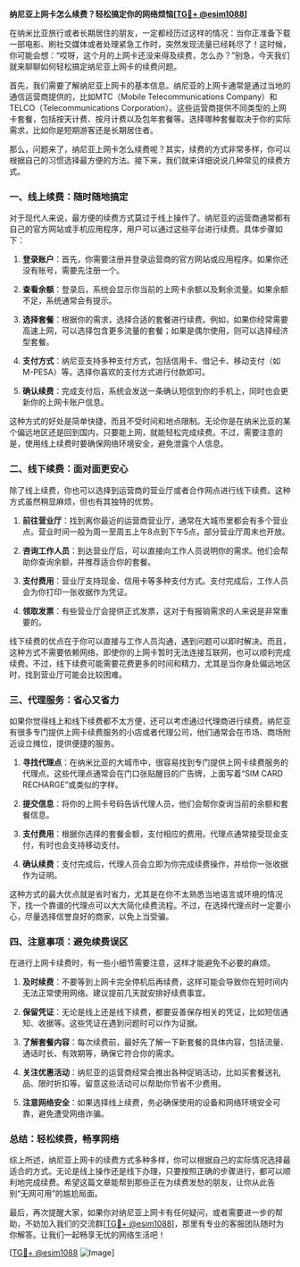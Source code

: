 **纳尼亚上网卡怎么续费？轻松搞定你的网络烦恼[[TG💪+ @esim1088](https://t.me/s/esim1088)]**

在纳米比亚旅行或者长期居住的朋友，一定都经历过这样的情况：当你正准备下载一部电影、刷社交媒体或者处理紧急工作时，突然发现流量已经耗尽了！这时候，你可能会想：“哎呀，这个月的上网卡还没来得及续费，怎么办？”别急，今天我们就来聊聊如何轻松搞定纳尼亚上网卡的续费问题。

首先，我们需要了解纳尼亚上网卡的基本信息。纳尼亚的上网卡通常是通过当地的通信运营商提供的，比如MTC（Mobile Telecommunications Company）和TELCO（Telecommunications Corporation）。这些运营商提供不同类型的上网卡套餐，包括按天计费、按月计费以及包年套餐等。选择哪种套餐取决于你的实际需求，比如你是短期游客还是长期居住者。

那么，问题来了，纳尼亚上网卡怎么续费呢？其实，续费的方式非常多样，你可以根据自己的习惯选择最方便的方法。接下来，我们就来详细说说几种常见的续费方式。

### **一、线上续费：随时随地搞定**
对于现代人来说，最方便的续费方式莫过于线上操作了。纳尼亚的运营商通常都有自己的官方网站或手机应用程序，用户可以通过这些平台进行续费。具体步骤如下：

1. **登录账户**：首先，你需要注册并登录运营商的官方网站或应用程序。如果你还没有账号，需要先注册一个。
   
2. **查看余额**：登录后，系统会显示你当前的上网卡余额以及剩余流量。如果余额不足，系统通常会有提示。

3. **选择套餐**：根据你的需求，选择合适的套餐进行续费。例如，如果你经常需要高速上网，可以选择包含更多流量的套餐；如果是偶尔使用，则可以选择经济型套餐。

4. **支付方式**：纳尼亚支持多种支付方式，包括信用卡、借记卡、移动支付（如M-PESA）等。选择你喜欢的支付方式进行付款即可。

5. **确认续费**：完成支付后，系统会发送一条确认短信到你的手机上，同时也会更新你的上网卡账户信息。

这种方式的好处是简单快捷，而且不受时间和地点限制。无论你是在纳米比亚的某个偏远地区还是回到国内，只要能上网，就能轻松完成续费。不过，需要注意的是，使用线上续费时要确保网络环境安全，避免泄露个人信息。

### **二、线下续费：面对面更安心**
除了线上续费，你也可以选择到运营商的营业厅或者合作网点进行线下续费。这种方式虽然稍显麻烦，但也有其独特的优势。

1. **前往营业厅**：找到离你最近的运营商营业厅，通常在大城市里都会有多个营业点。营业时间一般为周一至周五上午8点到下午5点，部分营业厅周末也开放。

2. **咨询工作人员**：到达营业厅后，可以直接向工作人员说明你的需求。他们会帮助你查询余额，并推荐适合你的套餐。

3. **支付费用**：营业厅支持现金、信用卡等多种支付方式。支付完成后，工作人员会为你打印一张收据作为凭证。

4. **领取发票**：有些营业厅会提供正式发票，这对于有报销需求的人来说是非常重要的。

线下续费的优点在于你可以直接与工作人员沟通，遇到问题可以即时解决。而且，这种方式不需要依赖网络，即使你的上网卡暂时无法连接互联网，也可以顺利完成续费。不过，线下续费可能需要花费更多的时间和精力，尤其是当你身处偏远地区时，找到营业厅可能会比较困难。

### **三、代理服务：省心又省力**
如果你觉得线上和线下续费都不太方便，还可以考虑通过代理商进行续费。纳尼亚有很多专门提供上网卡续费服务的小店或者代理公司，他们通常会在市场、商场附近设立摊位，提供便捷的服务。

1. **寻找代理点**：在纳米比亚的大城市中，很容易找到专门提供上网卡续费服务的代理点。这些代理点通常会在门口张贴醒目的广告牌，上面写着“SIM CARD RECHARGE”或类似的字样。

2. **提交信息**：将你的上网卡号码告诉代理人员，他们会帮你查询当前的余额和套餐信息。

3. **支付费用**：根据你选择的套餐金额，支付相应的费用。代理点通常接受现金支付，有时也会支持移动支付。

4. **确认续费**：支付完成后，代理人员会立即为你完成续费操作，并给你一张收据作为证明。

这种方式的最大优点就是省时省力，尤其是在你不太熟悉当地语言或环境的情况下，找一个靠谱的代理点可以大大简化续费流程。不过，在选择代理点时一定要小心，尽量选择信誉良好的商家，以免上当受骗。

### **四、注意事项：避免续费误区**
在进行上网卡续费时，有一些小细节需要注意，这样才能避免不必要的麻烦。

1. **及时续费**：不要等到上网卡完全停机后再续费，这样可能会导致你在短时间内无法正常使用网络。建议提前几天就安排好续费事宜。

2. **保留凭证**：无论是线上还是线下续费，都要妥善保存相关的凭证，比如短信通知、收据等。这些凭证在遇到问题时可以作为证据。

3. **了解套餐内容**：每次续费前，最好先了解一下新套餐的具体内容，包括流量、通话时长、有效期等，确保它符合你的需求。

4. **关注优惠活动**：纳尼亚的运营商经常会推出各种促销活动，比如买套餐送礼品、限时折扣等。留意这些活动可以帮助你节省不少费用。

5. **注意网络安全**：如果选择线上续费，务必确保使用的设备和网络环境安全可靠，避免遭受网络诈骗。

### **总结：轻松续费，畅享网络**
综上所述，纳尼亚上网卡的续费方式多种多样，你可以根据自己的实际情况选择最适合的方式。无论是线上操作还是线下办理，只要按照正确的步骤进行，都可以顺利地完成续费。希望这篇文章能帮到那些正在为续费发愁的朋友，让你从此告别“无网可用”的尴尬局面。

最后，再次提醒大家，如果你对纳尼亚上网卡有任何疑问，或者需要进一步的帮助，不妨加入我们的交流群[[TG💪+ @esim1088](https://t.me/s/esim1088)]，那里有专业的客服团队随时为你解答。让我们一起畅享无忧的网络生活吧！

[[TG💪+ @esim1088](https://t.me/s/esim1088) ![Image](https://i.postimg.cc/4NQfJmqS/Snipaste-2025-05-13-00-14-12.png)]
